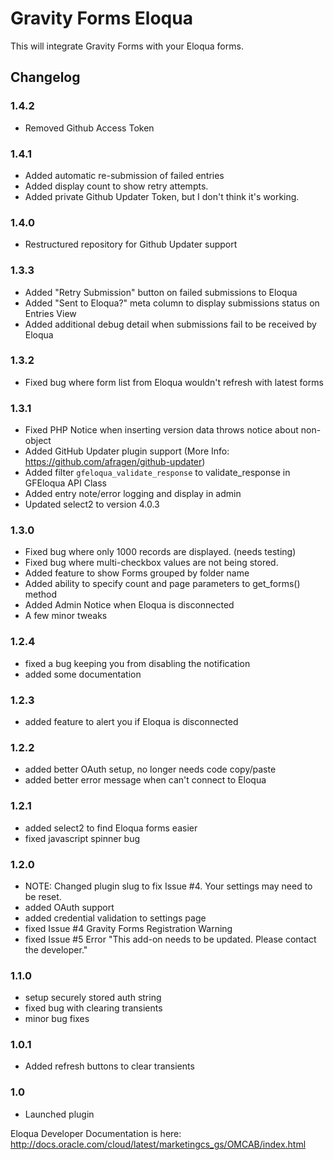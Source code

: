 # Gravity Forms Eloqua

This will integrate Gravity Forms with your Eloqua forms.

## Changelog

### 1.4.2
  * Removed Github Access Token

### 1.4.1
  * Added automatic re-submission of failed entries
  * Added display count to show retry attempts.
  * Added private Github Updater Token, but I don't think it's working.

### 1.4.0
  * Restructured repository for Github Updater support

### 1.3.3
  * Added "Retry Submission" button on failed submissions to Eloqua
  * Added "Sent to Eloqua?" meta column to display submissions status on Entries View
  * Added additional debug detail when submissions fail to be received by Eloqua

### 1.3.2
  * Fixed bug where form list from Eloqua wouldn't refresh with latest forms

### 1.3.1
  * Fixed PHP Notice when inserting version data throws notice about non-object
  * Added GitHub Updater plugin support (More Info: https://github.com/afragen/github-updater)
  * Added filter `gfeloqua_validate_response` to validate_response in GFEloqua API Class
  * Added entry note/error logging and display in admin
  * Updated select2 to version 4.0.3

### 1.3.0
  * Fixed bug where only 1000 records are displayed. (needs testing)
  * Fixed bug where multi-checkbox values are not being stored.
  * Added feature to show Forms grouped by folder name
  * Added ability to specify count and page parameters to get_forms() method
  * Added Admin Notice when Eloqua is disconnected
  * A few minor tweaks

### 1.2.4
  * fixed a bug keeping you from disabling the notification
  * added some documentation

### 1.2.3
  * added feature to alert you if Eloqua is disconnected

### 1.2.2
  * added better OAuth setup, no longer needs code copy/paste
  * added better error message when can't connect to Eloqua

### 1.2.1
  * added select2 to find Eloqua forms easier
  * fixed javascript spinner bug

### 1.2.0
  * NOTE: Changed plugin slug to fix Issue #4. Your settings may need to be reset.
  * added OAuth support
  * added credential validation to settings page
  * fixed Issue #4 Gravity Forms Registration Warning
  * fixed Issue #5 Error "This add-on needs to be updated. Please contact the developer."

### 1.1.0
  * setup securely stored auth string
  * fixed bug with clearing transients
  * minor bug fixes

### 1.0.1
  * Added refresh buttons to clear transients

### 1.0
  * Launched plugin

Eloqua Developer Documentation is here: http://docs.oracle.com/cloud/latest/marketingcs_gs/OMCAB/index.html
